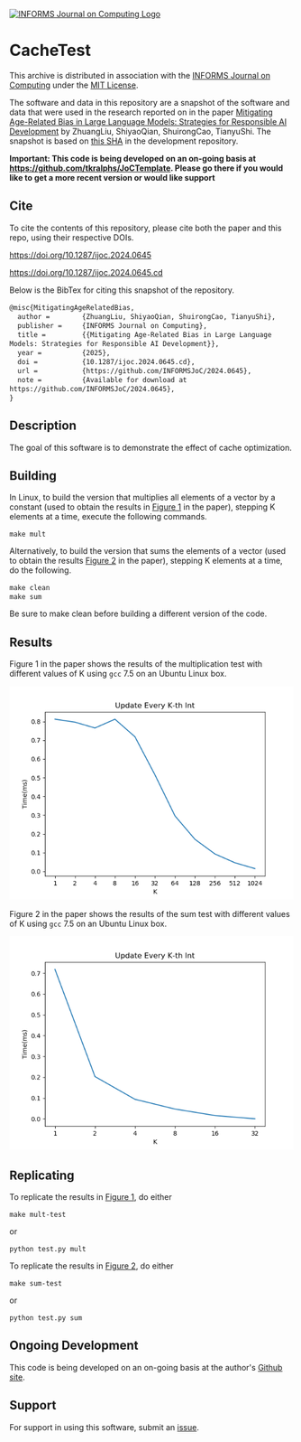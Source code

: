 [![INFORMS Journal on Computing Logo](https://INFORMSJoC.github.io/logos/INFORMS_Journal_on_Computing_Header.jpg)](https://pubsonline.informs.org/journal/ijoc)

# CacheTest

This archive is distributed in association with the [INFORMS Journal on
Computing](https://pubsonline.informs.org/journal/ijoc) under the [MIT License](LICENSE).

The software and data in this repository are a snapshot of the software and data
that were used in the research reported on in the paper 
[Mitigating Age-Related Bias in Large Language Models: Strategies for Responsible AI Development](https://doi.org/10.1287/ijoc.2024.0645) by ZhuangLiu, ShiyaoQian, ShuirongCao, TianyuShi. 
The snapshot is based on 
[this SHA](#) 
in the development repository. 

**Important: This code is being developed on an on-going basis at 
https://github.com/tkralphs/JoCTemplate. Please go there if you would like to
get a more recent version or would like support**

## Cite

To cite the contents of this repository, please cite both the paper and this repo, using their respective DOIs.

https://doi.org/10.1287/ijoc.2024.0645

https://doi.org/10.1287/ijoc.2024.0645.cd

Below is the BibTex for citing this snapshot of the repository.

```
@misc{MitigatingAgeRelatedBias,
  author =        {ZhuangLiu, ShiyaoQian, ShuirongCao, TianyuShi},
  publisher =     {INFORMS Journal on Computing},
  title =         {{Mitigating Age-Related Bias in Large Language Models: Strategies for Responsible AI Development}},
  year =          {2025},
  doi =           {10.1287/ijoc.2024.0645.cd},
  url =           {https://github.com/INFORMSJoC/2024.0645},
  note =          {Available for download at https://github.com/INFORMSJoC/2024.0645},
}  
```

## Description

The goal of this software is to demonstrate the effect of cache optimization.

## Building

In Linux, to build the version that multiplies all elements of a vector by a
constant (used to obtain the results in [Figure 1](results/mult-test.png) in the
paper), stepping K elements at a time, execute the following commands.

```
make mult
```

Alternatively, to build the version that sums the elements of a vector (used
to obtain the results [Figure 2](results/sum-test.png) in the paper), stepping K
elements at a time, do the following.

```
make clean
make sum
```

Be sure to make clean before building a different version of the code.

## Results

Figure 1 in the paper shows the results of the multiplication test with different
values of K using `gcc` 7.5 on an Ubuntu Linux box.

![Figure 1](results/mult-test.png)

Figure 2 in the paper shows the results of the sum test with different
values of K using `gcc` 7.5 on an Ubuntu Linux box.

![Figure 1](results/sum-test.png)

## Replicating

To replicate the results in [Figure 1](results/mult-test), do either

```
make mult-test
```
or
```
python test.py mult
```
To replicate the results in [Figure 2](results/sum-test), do either

```
make sum-test
```
or
```
python test.py sum
```

## Ongoing Development

This code is being developed on an on-going basis at the author's
[Github site](https://github.com/tkralphs/JoCTemplate).

## Support

For support in using this software, submit an
[issue](https://github.com/tkralphs/JoCTemplate/issues/new).
